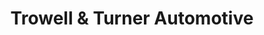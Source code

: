 ---
title: "Trowell & Turner Automotive"
url: /dallas/trowell-and-turner-automotive/
shop: car repair
---